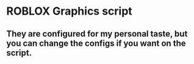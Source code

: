 # ROBLOX Graphics script

## They are configured for my personal taste, but you can change the configs if you want on the script.
